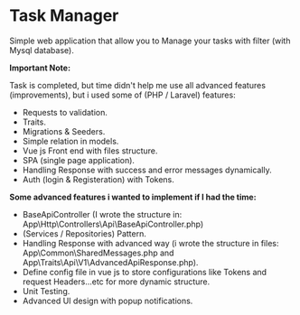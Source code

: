 
# Task Manager

Simple web application that allow you to Manage your tasks with filter (with Mysql database).

**Important Note:**

Task is completed, but time didn't help me use all advanced features (improvements),
but i used some of (PHP / Laravel) features:
- Requests to validation.
- Traits.
- Migrations & Seeders.
- Simple relation in models.
- Vue js Front end with files structure.
- SPA (single page application).
- Handling Response with success and error messages dynamically.
- Auth (login & Registeration) with Tokens.


**Some advanced features i wanted to implement if I had the time:**
- BaseApiController (I wrote the structure in: App\Http\Controllers\Api\BaseApiController.php)
- (Services / Repositories) Pattern.
- Handling Response with advanced way (i wrote the structure in files: App\Common\SharedMessages.php and App\Traits\Api\V1\AdvancedApiResponse.php).
- Define config file in vue js to store configurations like Tokens and request Headers...etc for more dynamic structure.
- Unit Testing.
- Advanced UI design with popup notifications.
